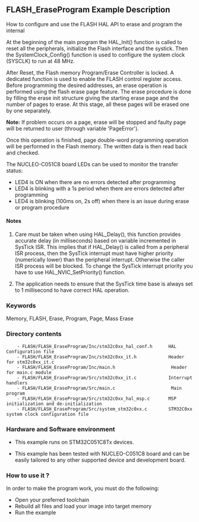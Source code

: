 ## <b>FLASH_EraseProgram Example Description</b>

How to configure and use the FLASH HAL API to erase and program the internal

At the beginning of the main program the HAL_Init() function is called to reset
all the peripherals, initialize the Flash interface and the systick.
Then the SystemClock_Config() function is used to configure the system clock (SYSCLK)
to run at 48 MHz.

After Reset, the Flash memory Program/Erase Controller is locked. A dedicated function
is used to enable the FLASH control register access.
Before programming the desired addresses, an erase operation is performed using
the flash erase page feature. The erase procedure is done by filling the erase init
structure giving the starting erase page and the number of pages to erase.
At this stage, all these pages will be erased one by one separately.


**Note:** If problem occurs on a page, erase will be stopped and faulty page will
be returned to user (through variable 'PageError').

Once this operation is finished, page double-word programming operation will be performed
in the Flash memory. The written data is then read back and checked.

The NUCLEO-C051C8 board LEDs can be used to monitor the transfer status:  
  - LED4 is ON when there are no errors detected after programming  
  - LED4 is blinking with a 1s period when there are errors detected after programming  
  - LED4 is blinking (100ms on, 2s off) when there is an issue during erase or program procedure  

#### <b>Notes</b>

 1. Care must be taken when using HAL_Delay(), this function provides accurate delay (in milliseconds)
    based on variable incremented in SysTick ISR. This implies that if HAL_Delay() is called from
    a peripheral ISR process, then the SysTick interrupt must have higher priority (numerically lower)
    than the peripheral interrupt. Otherwise the caller ISR process will be blocked.
    To change the SysTick interrupt priority you have to use HAL_NVIC_SetPriority() function.

 2. The application needs to ensure that the SysTick time base is always set to 1 millisecond
    to have correct HAL operation.

### <b>Keywords</b>

Memory, FLASH, Erase, Program, Page, Mass Erase

### <b>Directory contents</b>

        - FLASH/FLASH_EraseProgram/Inc/stm32c0xx_hal_conf.h      HAL Configuration file
        - FLASH/FLASH_EraseProgram/Inc/stm32c0xx_it.h            Header for stm32c0xx_it.c
        - FLASH/FLASH_EraseProgram/Inc/main.h                     Header for main.c module
        - FLASH/FLASH_EraseProgram/Src/stm32c0xx_it.c            Interrupt handlers
        - FLASH/FLASH_EraseProgram/Src/main.c                     Main program
        - FLASH/FLASH_EraseProgram/Src/stm32c0xx_hal_msp.c       MSP initialization and de-initialization
        - FLASH/FLASH_EraseProgram/Src/system_stm32c0xx.c        STM32C0xx system clock configuration file

### <b>Hardware and Software environment</b>

  - This example runs on STM32C051C8Tx devices.

  - This example has been tested with NUCLEO-C051C8 board and can be
    easily tailored to any other supported device and development board.

### <b>How to use it ?</b>

In order to make the program work, you must do the following:

 - Open your preferred toolchain
 - Rebuild all files and load your image into target memory
 - Run the example
